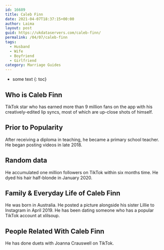```yaml
---
id: 16689
title: Caleb Finn
date: 2021-04-07T18:37:15+00:00
author: Laima
layout: post
guid: https://ukdataservers.com/caleb-finn/
permalink: /04/07/caleb-finn
tags:
  - Husband
  - Wife
  - Boyfriend
  - Girlfriend
category: Marriage Guides
---
```


* some text
{: toc}


## Who is Caleb Finn
                  
                  
                  
TikTok star who has earned more than 9 million fans on the app with his creatively-edited lip syncs, most of which are up-close shots of himself. 
                  
              
            
              
            
                
                
                
## Prior to Popularity
                  
                  
                  
After receiving a diploma in teaching, he became a primary school teacher. He began posting videos in late 2018.
                  
              
            
              
            
                
                
                
## Random data
                  
                  
                  
He accumulated one million followers on TikTok within six months time. He dyed his hair half-blonde in January 2020. 
                  
              
            
              
            
                
                
                
## Family & Everyday Life of Caleb Finn
                  
                  
                  
He was born in Australia. He posted a picture alongside his sister Lillie to Instagram in April 2019. He has been dating someone who has a popular TikTok account at xlilsoup.
                  
              
            
              
            
                
                
                
## People Related With Caleb Finn
                  
                  
                  
He has done duets with Joanna Crauswell on TikTok. 
                  
              
            
              
            
                
              
            
              
              
            
            
              
            
          
          
          
